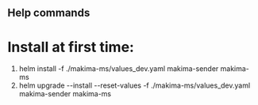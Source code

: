 ## Help commands 

# Install at first time:

1. helm install -f ./makima-ms/values_dev.yaml makima-sender makima-ms
1. helm upgrade --install --reset-values -f ./makima-ms/values_dev.yaml makima-sender makima-ms
